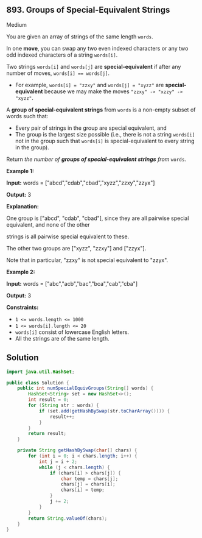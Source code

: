 ## 893\. Groups of Special-Equivalent Strings

Medium

You are given an array of strings of the same length `words`.

In one **move**, you can swap any two even indexed characters or any two odd indexed characters of a string `words[i]`.

Two strings `words[i]` and `words[j]` are **special-equivalent** if after any number of moves, `words[i] == words[j]`.

*   For example, `words[i] = "zzxy"` and `words[j] = "xyzz"` are **special-equivalent** because we may make the moves `"zzxy" -> "xzzy" -> "xyzz"`.

A **group of special-equivalent strings** from `words` is a non-empty subset of words such that:

*   Every pair of strings in the group are special equivalent, and
*   The group is the largest size possible (i.e., there is not a string `words[i]` not in the group such that `words[i]` is special-equivalent to every string in the group).

Return _the number of **groups of special-equivalent strings** from_ `words`.

**Example 1:**

**Input:** words = ["abcd","cdab","cbad","xyzz","zzxy","zzyx"]

**Output:** 3

**Explanation:**

One group is ["abcd", "cdab", "cbad"], since they are all pairwise special equivalent, and none of the other

strings is all pairwise special equivalent to these.

The other two groups are ["xyzz", "zzxy"] and ["zzyx"].

Note that in particular, "zzxy" is not special equivalent to "zzyx".

**Example 2:**

**Input:** words = ["abc","acb","bac","bca","cab","cba"]

**Output:** 3

**Constraints:**

*   `1 <= words.length <= 1000`
*   `1 <= words[i].length <= 20`
*   `words[i]` consist of lowercase English letters.
*   All the strings are of the same length.

## Solution

```java
import java.util.HashSet;

public class Solution {
    public int numSpecialEquivGroups(String[] words) {
        HashSet<String> set = new HashSet<>();
        int result = 0;
        for (String str : words) {
            if (set.add(getHashBySwap(str.toCharArray()))) {
                result++;
            }
        }
        return result;
    }

    private String getHashBySwap(char[] chars) {
        for (int i = 0; i < chars.length; i++) {
            int j = i + 2;
            while (j < chars.length) {
                if (chars[i] > chars[j]) {
                    char temp = chars[j];
                    chars[j] = chars[i];
                    chars[i] = temp;
                }
                j += 2;
            }
        }
        return String.valueOf(chars);
    }
}
```